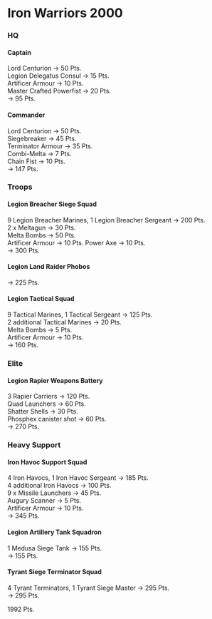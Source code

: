 # Iron Warriors 2000

### HQ  
#### Captain  
Lord Centurion -> 50 Pts.  
Legion Delegatus Consul -> 15 Pts.  
Artificer Armour -> 10 Pts.  
Master Crafted Powerfist -> 20 Pts.  
-> 95 Pts.  

#### Commander  
Lord Centurion -> 50 Pts.  
Siegebreaker -> 45 Pts.  
Terminator Armour -> 35 Pts.  
Combi-Melta -> 7 Pts.  
Chain Fist -> 10 Pts.  
-> 147 Pts.  

### Troops  
#### Legion Breacher Siege Squad
9 Legion Breacher Marines, 1 Legion Breacher Sergeant -> 200 Pts.  
2 x Meltagun -> 30 Pts.  
Melta Bombs -> 50 Pts.  
Artificer Armour -> 10 Pts. 
Power Axe -> 10 Pts.  
-> 300 Pts.  

#### Legion Land Raider Phobos  
-> 225 Pts.  

#### Legion Tactical Squad  
9 Tactical Marines, 1 Tactical Sergeant -> 125 Pts.  
2 additional Tactical Marines -> 20 Pts.  
Melta Bombs -> 5 Pts.  
Artificer Armour -> 10 Pts.  
-> 160 Pts.  

### Elite  
#### Legion Rapier Weapons Battery  
3 Rapier Carriers -> 120 Pts.  
Quad Launchers -> 60 Pts.  
Shatter Shells -> 30 Pts.  
Phosphex canister shot -> 60 Pts.  
-> 270 Pts.  

### Heavy Support  
#### Iron Havoc Support Squad
4 Iron Havocs, 1 Iron Havoc Sergeant -> 185 Pts.  
4 additional Iron Havocs -> 100 Pts.  
9 x Missile Launchers -> 45 Pts.  
Augury Scanner -> 5 Pts.  
Artificer Armour -> 10 Pts.  
-> 345 Pts.  

#### Legion Artillery Tank Squadron  
1 Medusa Siege Tank -> 155 Pts.  
-> 155 Pts.  

#### Tyrant Siege Terminator Squad  
4 Tyrant Terminators, 1 Tyrant Siege Master -> 295 Pts.  
-> 295 Pts.

1992 Pts.
